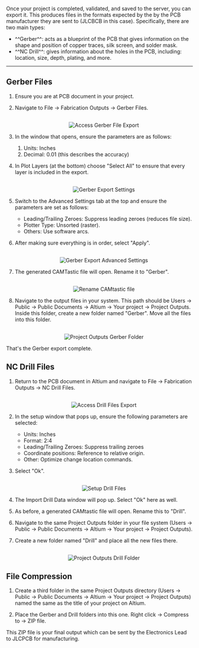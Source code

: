 Once your project is completed, validated, and saved to the server, you can export it. This produces files in the formats expected by the by the PCB manufacturer they are sent to (JLCBCB in this case). Specifically, there are two main types:

- ^^Gerber^^: acts as a blueprint of the PCB that gives information on the shape and position of copper traces, silk screen, and solder mask.
- ^^NC Drill^^: gives information about the holes in the PCB, including: location, size, depth, plating, and more.

---

## Gerber Files

1. Ensure you are at PCB document in your project.

2. Navigate to  File -> Fabrication Outputs -> Gerber Files.

    <div style="text-align: center; margin-top: 30px;">
        <img src="/../../Hardware/Altium/Images/export-gerber.png" alt="Access Gerber File Export"  style="max-width: 100%; height: auto;"/>
    </div>

3. In the window that opens, ensure the parameters are as follows:
    1. Units: Inches
    2. Decimal: 0.01 (this describes the accuracy)

4. In Plot Layers (at the bottom) choose "Select All" to ensure that every layer is included in the export.

    <div style="text-align: center; margin-top: 30px;">
        <img src="/../../Hardware/Altium/Images/gerber-settings.png" alt="Gerber Export Settings"  style="max-width: 100%; height: auto;"/>
    </div>

5. Switch to the Advanced Settings tab at the top and ensure the parameters are set as follows:
    - Leading/Trailing Zeroes: Suppress leading zeroes (reduces file size).
    - Plotter Type: Unsorted (raster).
    - Others: Use software arcs.

6. After making sure everything is in order, select "Apply".

    <div style="text-align: center; margin-top: 30px;">
        <img src="/../../Hardware/Altium/Images/gerber-advanced-settings.png" alt="Gerber Export Advanced Settings"  style="max-width: 100%; height: auto;"/>
    </div>

7. The generated CAMTastic file will open. Rename it to "Gerber".

    <div style="text-align: center; margin-top: 30px;">
        <img src="/../../Hardware/Altium/Images/rename-camtastic-file.png" alt="Rename CAMtastic file"  style="max-width: 100%; height: auto;"/>
    </div>

8. Navigate to the output files in your system. This path should be Users -> Public -> Public Documents -> Altium -> Your project -> Project Outputs. Inside this folder, create a new folder named "Gerber". Move all the files into this folder.

    <div style="text-align: center; margin-top: 30px;">
        <img src="/../../Hardware/Altium/Images/outputs-gerber-folder.png" alt="Project Outputs Gerber Folder"  style="max-width: 100%; height: auto;"/>
    </div>

That's the Gerber export complete.

## NC Drill Files

1. Return to the PCB document in Altium and navigate to File -> Fabrication Outputs -> NC Drill Files.

    <div style="text-align: center; margin-top: 30px;">
        <img src="/../../Hardware/Altium/Images/export-drill-files.png" alt="Access Drill Files Export"  style="max-width: 100%; height: auto;"/>
    </div>

2. In the setup window that pops up, ensure the following parameters are selected:

    - Units: Inches
    - Format: 2:4
    - Leading/Trailing Zeroes: Suppress trailing zeroes
    - Coordinate positions: Reference to relative origin.
    - Other: Optimize change location commands.

3. Select "Ok".

    <div style="text-align: center; margin-top: 30px;">
        <img src="/../../Hardware/Altium/Images/drill-files-setup.png" alt="Setup Drill Files"  style="max-width: 50%; height: auto;"/>
    </div>

4. The Import Drill Data window will pop up. Select "Ok" here as well.

5. As before, a generated CAMtastic file will open. Rename this to "Drill".

6. Navigate to the same Project Outputs folder in your file system (Users -> Public -> Public Documents -> Altium -> Your project -> Project Outputs).

7. Create a new folder named "Drill" and place all the new files there.

    <div style="text-align: center; margin-top: 30px;">
        <img src="/../../Hardware/Altium/Images/outputs-drill-folder.png" alt="Project Outputs Drill Folder"  style="max-width: 100%; height: auto;"/>
    </div>

## File Compression

1. Create a third folder in the same Project Outputs directory (Users -> Public -> Public Documents -> Altium -> Your project -> Project Outputs) named the same as the title of your project on Altium.

2. Place the Gerber and Drill folders into this one. Right click -> Compress to -> ZIP file.

This ZIP file is your final output which can be sent by the Electronics Lead to JLCPCB for manufacturing.